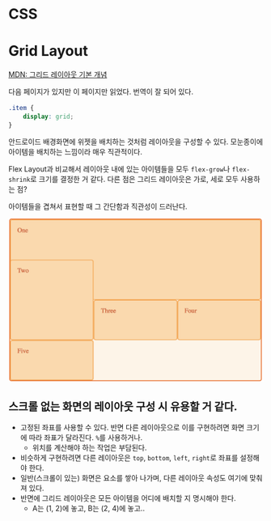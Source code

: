 # CSS

# Grid Layout

[MDN: 그리드 레이아웃 기본 개념](https://developer.mozilla.org/ko/docs/Web/CSS/CSS_Grid_Layout/%EA%B7%B8%EB%A6%AC%EB%93%9C_%EB%A0%88%EC%9D%B4%EC%95%84%EC%9B%83%EC%9D%98_%EA%B8%B0%EB%B3%B8_%EA%B0%9C%EB%85%90)

다음 페이지가 있지만 이 페이지만 읽었다. 번역이 잘 되어 있다.

```css
.item {
    display: grid;
}
```

안드로이드 배경화면에 위젯을 배치하는 것처럼 레이아웃을 구성할 수 있다. 모눈종이에 아이템을 배치하는 느낌이라 매우 직관적이다.

Flex Layout과 비교해서 레이아웃 내에 있는 아이템들을 모두 `flex-grow`나 `flex-shrink`로 크기를 결정한 거 같다.
다른 점은 그리드 레이아웃은 가로, 세로 모두 사용하는 점?

아이템들을 겹쳐서 표현할 때 그 간단함과 직관성이 드러난다.

![grid layout stacked items](res/grid-layout-stacked-items.png)

## 스크롤 없는 화면의 레이아웃 구성 시 유용할 거 같다.

* 고정된 좌표를 사용할 수 있다. 반면 다른 레이아웃으로 이를 구현하려면 화면 크기에 따라 좌표가 달라진다. `%`를 사용하거나.
    * 위치를 계산해야 하는 작업은 부담된다.
* 비슷하게 구현하려면 다른 레이아웃은 `top`, `bottom`, `left`, `right`로 좌표를 설정해야 한다.
* 일반(스크롤이 있는) 화면은 요소를 쌓아 나가며, 다른 레이아웃 속성도 여기에 맞춰져 있다.
* 반면에 그리드 레이아웃은 모든 아이템을 어디에 배치할 지 명시해야 한다.
    * A는 (1, 2)에 놓고, B는 (2, 4)에 놓고..
